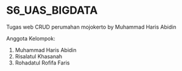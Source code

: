 # S6_UAS_BIGDATA

Tugas web CRUD perumahan mojokerto by Muhammad Haris Abidin

Anggota Kelompok:
1. Muhammad Haris Abidin
2. Risalatul Khasanah
3. Rohadatul Rofifa Faris
